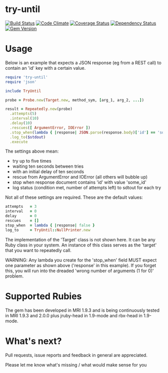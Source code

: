 try-until
=========

[![Build Status](https://travis-ci.org/mkrogemann/try-until.png)](https://travis-ci.org/mkrogemann/try-until)
[![Code Climate](https://codeclimate.com/github/mkrogemann/try-until.png)](https://codeclimate.com/github/mkrogemann/try-until)
[![Coverage Status](https://coveralls.io/repos/mkrogemann/try-until/badge.png?branch=master)](https://coveralls.io/r/mkrogemann/try-until)
[![Dependency Status](https://gemnasium.com/mkrogemann/try-until.png)](https://gemnasium.com/mkrogemann/try-until)
[![Gem Version](https://badge.fury.io/rb/try-until.png)](http://badge.fury.io/rb/try-until)

Usage
=====

Below is an example that expects a JSON response (eg from a REST call) to contain an 'id' key with a certain value.

```ruby
require 'try-until'
require 'json'

include TryUntil

probe = Probe.new(Target.new, method_sym, [arg_1, arg_2, ...])

result = Repeatedly.new(probe)
  .attempts(5)
  .interval(10)
  .delay(10)
  .rescues([ ArgumentError, IOError ])
  .stop_when(lambda { |response| JSON.parse(response.body)['id'] == 'some_id' })
  .log_to($stdout)
  .execute
```

The settings above mean:
 - try up to five times
 - waiting ten seconds between tries
 - with an initial delay of ten seconds
 - rescue from ArgumentError and IOError (all others will bubble up)
 - stop when response document contains 'id' with value 'some_id'
 - log status (condition met, number of attempts left) to sdtout for each try

Not all of these settings are required. These are the default values:

```ruby
attempts   = 3
interval   = 0
delay      = 0
rescues    = []
stop_when  = lambda { |response| false }
log_to     = TryUntil::NullPrinter.new
```

The implementation of the 'Target' class is not shown here. It can be any Ruby class in your system. An instance of this class serves as the 'target' that you want to repeatedly call.

WARNING: Any lambda you create for the 'stop_when' field MUST expect one parameter as shown above ('response' in this example). If you forget this, you will run into the dreaded 'wrong number of arguments (1 for 0)' problem.

Supported Rubies
================

The gem has been developed in MRI 1.9.3 and is being continuously tested in MRI 1.9.3 and 2.0.0 plus jruby-head in 1.9-mode and rbx-head in 1.9-mode.

What's next?
============

Pull requests, issue reports and feedback in general are appreciated.

Please let me know what's missing / what would make sense for you
